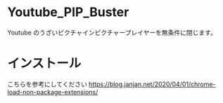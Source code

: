 # Youtube_PIP_Buster
Youtube  のうざいピクチャインピクチャープレイヤーを無条件に閉じます。

# インストール
こちらを参考にしてください
https://blog.janjan.net/2020/04/01/chrome-load-non-package-extensions/
